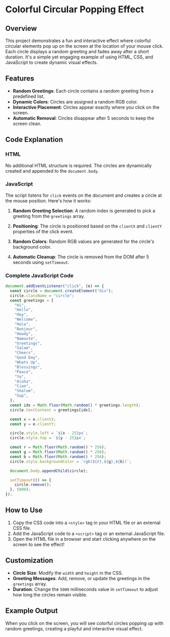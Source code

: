 # Colorful Circular Popping Effect

## Overview
This project demonstrates a fun and interactive effect where colorful circular elements pop up on the screen at the location of your mouse click. Each circle displays a random greeting and fades away after a short duration. It's a simple yet engaging example of using HTML, CSS, and JavaScript to create dynamic visual effects.

## Features
- **Random Greetings**: Each circle contains a random greeting from a predefined list.
- **Dynamic Colors**: Circles are assigned a random RGB color.
- **Interactive Placement**: Circles appear exactly where you click on the screen.
- **Automatic Removal**: Circles disappear after 5 seconds to keep the screen clean.

## Code Explanation

### HTML
No additional HTML structure is required. The circles are dynamically created and appended to the `document.body`.


### JavaScript
The script listens for `click` events on the document and creates a circle at the mouse position. Here's how it works:

1. **Random Greeting Selection**:
   A random index is generated to pick a greeting from the `greetings` array.

2. **Positioning**:
   The circle is positioned based on the `clientX` and `clientY` properties of the click event.

3. **Random Colors**:
   Random RGB values are generated for the circle's background color.

4. **Automatic Cleanup**:
   The circle is removed from the DOM after 5 seconds using `setTimeout`.

### Complete JavaScript Code
```javascript
document.addEventListener("click", (e) => {
  const circle = document.createElement("div");
  circle.className = "circle";
  const greetings = [
    "Hi",
    "Hello",
    "Hey",
    "Welcome",
    "Hola",
    "Bonjour",
    "Howdy",
    "Namaste",
    "Greetings",
    "Salam",
    "Cheers",
    "Good Day",
    "Whats Up",
    "Blessings",
    "Peace",
    "Yo",
    "Aloha",
    "Ciao",
    "Shalom",
    "Sup",
  ];
  const idx = Math.floor(Math.random() * greetings.length);
  circle.textContent = greetings[idx];

  const x = e.clientX;
  const y = e.clientY;

  circle.style.left = `${x - 25}px`;
  circle.style.top = `${y - 25}px`;

  const r = Math.floor(Math.random() * 256);
  const g = Math.floor(Math.random() * 256);
  const b = Math.floor(Math.random() * 256);
  circle.style.backgroundColor = `rgb(${r},${g},${b})`;

  document.body.appendChild(circle);

  setTimeout(() => {
    circle.remove();
  }, 5000);
});
```

## How to Use
1. Copy the CSS code into a `<style>` tag in your HTML file or an external CSS file.
2. Add the JavaScript code to a `<script>` tag or an external JavaScript file.
3. Open the HTML file in a browser and start clicking anywhere on the screen to see the effect!

## Customization
- **Circle Size**: Modify the `width` and `height` in the CSS.
- **Greeting Messages**: Add, remove, or update the greetings in the `greetings` array.
- **Duration**: Change the `5000` milliseconds value in `setTimeout` to adjust how long the circles remain visible.

## Example Output
When you click on the screen, you will see colorful circles popping up with random greetings, creating a playful and interactive visual effect.



